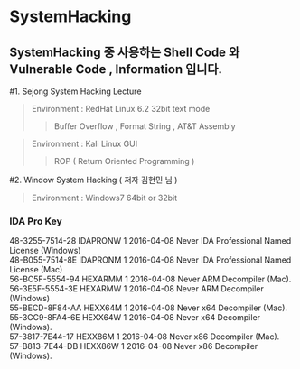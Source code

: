 SystemHacking
=============


SystemHacking 중 사용하는 Shell Code 와 Vulnerable Code , Information 입니다.
-------------

#1. Sejong System Hacking Lecture
> Environment : RedHat Linux 6.2 32bit text mode
>> Buffer Overflow , Format String , AT&T Assembly

> Environment : Kali Linux GUI
>> ROP ( Return Oriented Programming )


#2. Window System Hacking ( 저자 김현민 님 )
> Environment : Windows7 64bit or 32bit


### IDA Pro Key
48-3255-7514-28 IDAPRONW  1 2016-04-08 Never      IDA Professional Named License (Windows)  
48-B055-7514-8E IDAPRONM  1 2016-04-08 Never      IDA Professional Named License (Mac)  
56-BC5F-5554-94 HEXARMM   1 2016-04-08 Never      ARM Decompiler (Mac).  
56-3E5F-5554-3E HEXARMW   1 2016-04-08 Never      ARM Decompiler (Windows)  
55-BECD-8F84-AA HEXX64M   1 2016-04-08 Never      x64 Decompiler (Mac).  
55-3CC9-8FA4-6E HEXX64W   1 2016-04-08 Never      x64 Decompiler (Windows).  
57-3817-7E44-17 HEXX86M   1 2016-04-08 Never      x86 Decompiler (Mac).  
57-B813-7E44-DB HEXX86W   1 2016-04-08 Never      x86 Decompiler (Windows).  
